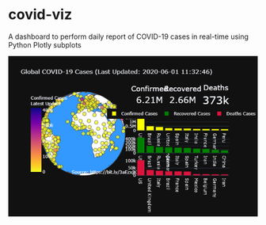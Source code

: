 # covid-viz
A dashboard to perform daily report of COVID-19 cases in real-time using Python Plotly subplots

![alt text](https://github.com/yatrik11/covid-viz/blob/master/dashboard.png)
